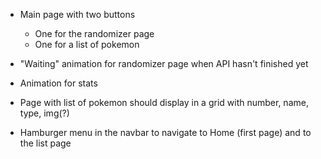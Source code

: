 - Main page with two buttons

  - One for the randomizer page
  - One for a list of pokemon

- "Waiting" animation for randomizer page when API hasn't finished yet
- Animation for stats
- Page with list of pokemon should display in a grid with number, name, type, img(?)
- Hamburger menu in the navbar to navigate to Home (first page) and to the list page
